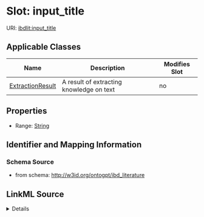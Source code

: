 

# Slot: input_title

URI: [ibdlit:input_title](http://w3id.org/ontogpt/ibd_literature/input_title)



<!-- no inheritance hierarchy -->





## Applicable Classes

| Name | Description | Modifies Slot |
| --- | --- | --- |
| [ExtractionResult](ExtractionResult.md) | A result of extracting knowledge on text |  no  |







## Properties

* Range: [String](String.md)





## Identifier and Mapping Information







### Schema Source


* from schema: http://w3id.org/ontogpt/ibd_literature




## LinkML Source

<details>
```yaml
name: input_title
from_schema: http://w3id.org/ontogpt/ibd_literature
rank: 1000
alias: input_title
owner: ExtractionResult
domain_of:
- ExtractionResult
range: string

```
</details>